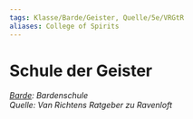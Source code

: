 ```yaml
---
tags: Klasse/Barde/Geister, Quelle/5e/VRGtR
aliases: College of Spirits
---
```

Schule der Geister
==================

[_Barde_](05%20-%20Wikipedia/Charakteroptionen/02.%20Klassen/Barde.md)_: Bardenschule_  
_Quelle: Van Richtens Ratgeber zu Ravenloft_
